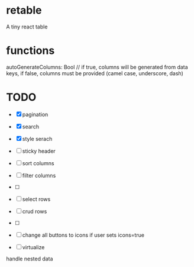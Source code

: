 # retable
A tiny react table


# functions
autoGenerateColumns: Bool // if true, columns will be generated from data keys, if false, columns must be provided (camel case, underscore, dash)

# TODO
- [x] pagination
- [x] search
- [x] style serach
- [ ] sticky header
- [ ] sort columns
- [ ] filter columns
- [ ] 
- [ ] select rows
- [ ] crud rows
- [ ] 
- [ ] change all buttons to icons if user sets icons=true
- [ ] virtualize


handle nested data



